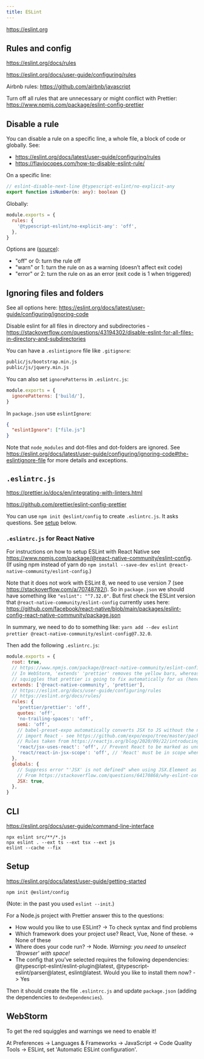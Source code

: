 ```yaml
---
title: ESLint
---
```


https://eslint.org

## Rules and config

https://eslint.org/docs/rules

https://eslint.org/docs/user-guide/configuring/rules

Airbnb rules: https://github.com/airbnb/javascript

Turn off all rules that are unnecessary or might conflict with Prettier: https://www.npmjs.com/package/eslint-config-prettier

## Disable a rule

You can disable a rule on a specific line, a whole file, a block of code or globally. See:

- https://eslint.org/docs/latest/user-guide/configuring/rules
- https://flaviocopes.com/how-to-disable-eslint-rule/

On a specific line:

```ts
// eslint-disable-next-line @typescript-eslint/no-explicit-any
export function isNumber(n: any): boolean {}
```

Globally:

```js title=".eslintrc.js"
module.exports = {
  rules: {
    '@typescript-eslint/no-explicit-any': 'off',
  },
}
```

Options are ([source](https://eslint.org/docs/latest/user-guide/configuring/rules#configuring-rules)):

- "off" or 0: turn the rule off
- "warn" or 1: turn the rule on as a warning (doesn’t affect exit code)
- "error" or 2: turn the rule on as an error (exit code is 1 when triggered)

## Ignoring files and folders

See all options here: https://eslint.org/docs/latest/user-guide/configuring/ignoring-code

Disable eslint for all files in directory and subdirectories - https://stackoverflow.com/questions/43194302/disable-eslint-for-all-files-in-directory-and-subdirectories

You can have a `.eslintignore` file like `.gitignore`:

```txt title=".eslintignore"
public/js/bootstrap.min.js
public/js/jquery.min.js
```

You can also set `ignorePatterns` in `.eslintrc.js`:

```js title=".eslintrc.js"
module.exports = {
  ignorePatterns: ['build/'],
}
```

In `package.json` use `eslintIgnore`:

```json title="package.json"
{
  "eslintIgnore": ["file.js"]
}
```

Note that `node_modules` and dot-files and dot-folders are ignored. See https://eslint.org/docs/latest/user-guide/configuring/ignoring-code#the-eslintignore-file for more details and exceptions.

## `.eslintrc.js`

https://prettier.io/docs/en/integrating-with-linters.html

https://github.com/prettier/eslint-config-prettier

You can use `npm init @eslint/config` to create `.eslintrc.js`. It asks questions. See [setup](#setup) below.

### `.eslintrc.js` for React Native

For instructions on how to setup ESLint with React Native see https://www.npmjs.com/package/@react-native-community/eslint-config. (If using npm instead of yarn do `npm install --save-dev eslint @react-native-community/eslint-config`.)

Note that it does not work with ESLint 8, we need to use version 7 (see https://stackoverflow.com/a/70748782/).
So in `package.json` we should have something like `"eslint": "^7.32.0"`.
But first check the ESLint version that `@react-native-community/eslint-config` currently uses here: https://github.com/facebook/react-native/blob/main/packages/eslint-config-react-native-community/package.json

In summary, we need to do to something like: `yarn add --dev eslint prettier @react-native-community/eslint-config@7.32.0`.

Then add the following `.eslintrc.js`:

```js
module.exports = {
  root: true,
  // https://www.npmjs.com/package/@react-native-community/eslint-config
  // In WebStorm, 'extends' 'prettier' removes the yellow bars, whereas the 'rules' sections gets rid of the red
  // squiggles that prettier is going to fix automatically for us (hence there's no point in seeing them).
  extends: ['@react-native-community', 'prettier'],
  // https://eslint.org/docs/user-guide/configuring/rules
  // https://eslint.org/docs/rules/
  rules: {
    'prettier/prettier': 'off',
    quotes: 'off',
    'no-trailing-spaces': 'off',
    semi: 'off',
    // babel-preset-expo automatically converts JSX to JS without the need to
    // import React - see https://github.com/expo/expo/tree/master/packages/babel-preset-expo#jsxruntime
    // Rules taken from https://reactjs.org/blog/2020/09/22/introducing-the-new-jsx-transform.html#eslint
    'react/jsx-uses-react': 'off', // Prevent React to be marked as unused
    'react/react-in-jsx-scope': 'off', // 'React' must be in scope when using JSX
  },
  globals: {
    // Suppress error "'JSX' is not defined" when using JSX.Element as type.
    // From https://stackoverflow.com/questions/64170868/why-eslint-consider-jsx-or-some-react-types-undefined-since-upgrade-typescript
    JSX: true,
  },
}
```

## CLI

https://eslint.org/docs/user-guide/command-line-interface

```
npx eslint src/**/*.js
npx eslint . --ext ts --ext tsx --ext js
eslint --cache --fix
```

## Setup

https://eslint.org/docs/latest/user-guide/getting-started

```
npm init @eslint/config
```

(Note: in the past you used `eslint --init`.)

For a Node.js project with Prettier answer this to the questions:

- How would you like to use ESLint? -> To check syntax and find problems
- Which framework does your project use? React, Vue, None of these. -> None of these
- Where does your code run? -> Node. _Warning: you need to unselect 'Browser' with space!_
- The config that you've selected requires the following dependencies: @typescript-eslint/eslint-plugin@latest, @typescript-eslint/parser@latest, eslint@latest. Would you like to install them now? -> Yes

Then it should create the file `.eslintrc.js` and update `package.json` (adding the dependencies to `devDependencies`).

## WebStorm

To get the red squiggles and warnings we need to enable it!

At Preferences -> Languages & Frameworks -> JavaScript -> Code Quality Tools -> ESLint, set 'Automatic ESLint configuration'.
